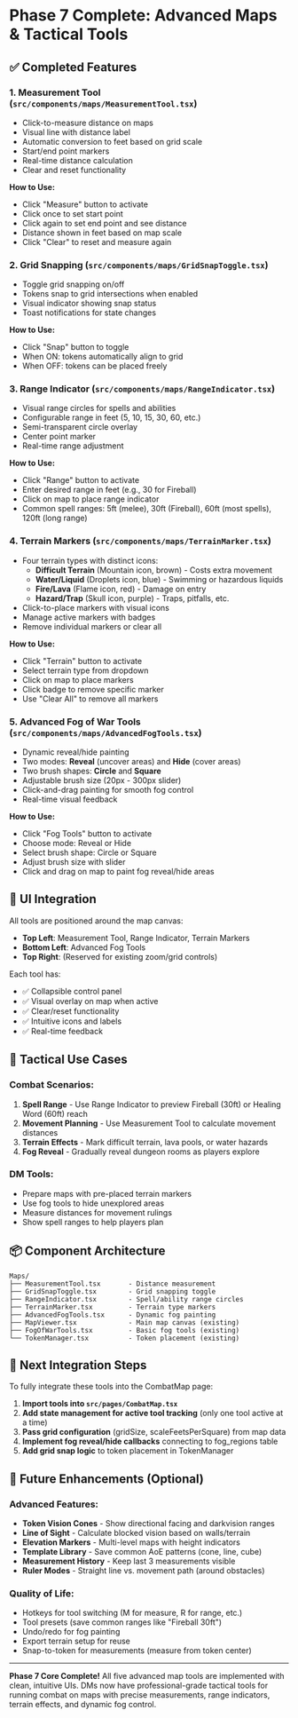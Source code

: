 # Phase 7 Complete: Advanced Maps & Tactical Tools

## ✅ Completed Features

### 1. **Measurement Tool** (`src/components/maps/MeasurementTool.tsx`)
- Click-to-measure distance on maps
- Visual line with distance label
- Automatic conversion to feet based on grid scale
- Start/end point markers
- Real-time distance calculation
- Clear and reset functionality

**How to Use:**
- Click "Measure" button to activate
- Click once to set start point
- Click again to set end point and see distance
- Distance shown in feet based on map scale
- Click "Clear" to reset and measure again

### 2. **Grid Snapping** (`src/components/maps/GridSnapToggle.tsx`)
- Toggle grid snapping on/off
- Tokens snap to grid intersections when enabled
- Visual indicator showing snap status
- Toast notifications for state changes

**How to Use:**
- Click "Snap" button to toggle
- When ON: tokens automatically align to grid
- When OFF: tokens can be placed freely

### 3. **Range Indicator** (`src/components/maps/RangeIndicator.tsx`)
- Visual range circles for spells and abilities
- Configurable range in feet (5, 10, 15, 30, 60, etc.)
- Semi-transparent circle overlay
- Center point marker
- Real-time range adjustment

**How to Use:**
- Click "Range" button to activate
- Enter desired range in feet (e.g., 30 for Fireball)
- Click on map to place range indicator
- Common spell ranges: 5ft (melee), 30ft (Fireball), 60ft (most spells), 120ft (long range)

### 4. **Terrain Markers** (`src/components/maps/TerrainMarker.tsx`)
- Four terrain types with distinct icons:
  - **Difficult Terrain** (Mountain icon, brown) - Costs extra movement
  - **Water/Liquid** (Droplets icon, blue) - Swimming or hazardous liquids
  - **Fire/Lava** (Flame icon, red) - Damage on entry
  - **Hazard/Trap** (Skull icon, purple) - Traps, pitfalls, etc.
- Click-to-place markers with visual icons
- Manage active markers with badges
- Remove individual markers or clear all

**How to Use:**
- Click "Terrain" button to activate
- Select terrain type from dropdown
- Click on map to place markers
- Click badge to remove specific marker
- Use "Clear All" to remove all markers

### 5. **Advanced Fog of War Tools** (`src/components/maps/AdvancedFogTools.tsx`)
- Dynamic reveal/hide painting
- Two modes: **Reveal** (uncover areas) and **Hide** (cover areas)
- Two brush shapes: **Circle** and **Square**
- Adjustable brush size (20px - 300px slider)
- Click-and-drag painting for smooth fog control
- Real-time visual feedback

**How to Use:**
- Click "Fog Tools" button to activate
- Choose mode: Reveal or Hide
- Select brush shape: Circle or Square
- Adjust brush size with slider
- Click and drag on map to paint fog reveal/hide areas

## 🎨 UI Integration

All tools are positioned around the map canvas:
- **Top Left**: Measurement Tool, Range Indicator, Terrain Markers
- **Bottom Left**: Advanced Fog Tools
- **Top Right**: (Reserved for existing zoom/grid controls)

Each tool has:
- ✅ Collapsible control panel
- ✅ Visual overlay on map when active
- ✅ Clear/reset functionality
- ✅ Intuitive icons and labels
- ✅ Real-time feedback

## 🎯 Tactical Use Cases

### Combat Scenarios:
1. **Spell Range** - Use Range Indicator to preview Fireball (30ft) or Healing Word (60ft) reach
2. **Movement Planning** - Use Measurement Tool to calculate movement distances
3. **Terrain Effects** - Mark difficult terrain, lava pools, or water hazards
4. **Fog Reveal** - Gradually reveal dungeon rooms as players explore

### DM Tools:
- Prepare maps with pre-placed terrain markers
- Use fog tools to hide unexplored areas
- Measure distances for movement rulings
- Show spell ranges to help players plan

## 📦 Component Architecture

```
Maps/
├── MeasurementTool.tsx       - Distance measurement
├── GridSnapToggle.tsx        - Grid snapping toggle
├── RangeIndicator.tsx        - Spell/ability range circles
├── TerrainMarker.tsx         - Terrain type markers
├── AdvancedFogTools.tsx      - Dynamic fog painting
├── MapViewer.tsx             - Main map canvas (existing)
├── FogOfWarTools.tsx         - Basic fog tools (existing)
└── TokenManager.tsx          - Token placement (existing)
```

## 🔗 Next Integration Steps

To fully integrate these tools into the CombatMap page:

1. **Import tools into `src/pages/CombatMap.tsx`**
2. **Add state management for active tool tracking** (only one tool active at a time)
3. **Pass grid configuration** (gridSize, scaleFeetsPerSquare) from map data
4. **Implement fog reveal/hide callbacks** connecting to fog_regions table
5. **Add grid snap logic** to token placement in TokenManager

## 🚀 Future Enhancements (Optional)

### Advanced Features:
- **Token Vision Cones** - Show directional facing and darkvision ranges
- **Line of Sight** - Calculate blocked vision based on walls/terrain
- **Elevation Markers** - Multi-level maps with height indicators
- **Template Library** - Save common AoE patterns (cone, line, cube)
- **Measurement History** - Keep last 3 measurements visible
- **Ruler Modes** - Straight line vs. movement path (around obstacles)

### Quality of Life:
- Hotkeys for tool switching (M for measure, R for range, etc.)
- Tool presets (save common ranges like "Fireball 30ft")
- Undo/redo for fog painting
- Export terrain setup for reuse
- Snap-to-token for measurements (measure from token center)

---

**Phase 7 Core Complete!** All five advanced map tools are implemented with clean, intuitive UIs. DMs now have professional-grade tactical tools for running combat on maps with precise measurements, range indicators, terrain effects, and dynamic fog control.

